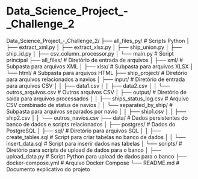 # Data_Science_Project_-_Challenge_2

Data_Science_Project_-_Challenge_2/
├── all_files_py/                        # Scripts Python
│   ├── extract_xml.py
│   ├── extract_xlsx.py
│   ├── ship_union.py
│   ├── ship_id.py
│   ├── csv_column_processor.py
│   └── main.py                          # Script principal
├── all_files/                           # Diretório de entrada de arquivos
│   ├── xml/                             # Subpasta para arquivos XML
│   ├── xlsx/                            # Subpasta para arquivos XLSX
│   └── html/                            # Subpasta para arquivos HTML
├── ship_project/                        # Diretório para arquivos relacionados a navios
│   ├── input/                           # Diretório de entrada para arquivos CSV
│   │   ├── data1.csv
│   │   ├── data2.csv
│   │   └── outros_arquivos.csv          # Outros arquivos CSV
│   ├── output/                          # Diretório de saída para arquivos processados
│   │   ├── ships_status_log.csv         # Arquivo CSV combinado de status de navios
│   │   └── separated_by_ship/           # Subpasta para arquivos separados por navio
│   │       ├── ship1.csv
│   │       ├── ship2.csv
│   │       └── outros_navios.csv
├── data/                                # Dados persistentes do banco de dados e scripts relacionados
│   ├── postgres/                        # Dados do PostgreSQL
│   ├── sql/                             # Diretório para arquivos SQL
│   │   ├── create_tables.sql            # Script para criar tabelas no banco de dados
│   │   └── insert_data.sql              # Script para inserir dados nas tabelas
│   └── scripts/                         # Diretório para scripts de upload de dados para o banco
│       ├── upload_data.py               # Script Python para upload de dados para o banco
├── docker-compose.yml                   # Arquivo Docker Compose
└── README.md                            # Documento explicativo do projeto
